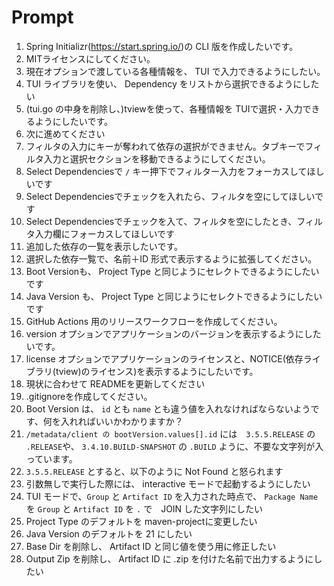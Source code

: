 # Prompt

1. Spring Initializr(https://start.spring.io/)の CLI 版を作成したいです。
2. MITライセンスにしてください。
3. 現在オプションで渡している各種情報を、 TUI で入力できるようにしたい。
4. TUI ライブラリを使い、 Dependency をリストから選択できるようにしたい
5. (tui.go の中身を削除し、)tviewを使って、各種情報を TUIで選択・入力できるようにしたいです。
6. 次に進めてください
7. フィルタの入力にキーが奪われて依存の選択ができません。タブキーでフィルタ入力と選択セクションを移動できるようにしてください。
8. Select Dependenciesで `/` キー押下でフィルター入力をフォーカスしてほしいです
9. Select Dependenciesでチェックを入れたら、フィルタを空にしてほしいです
10. Select Dependenciesでチェックを入て、フィルタを空にしたとき、フィルタ入力欄にフォーカスしてほしいです
11. 追加した依存の一覧を表示したいです。
12. 選択した依存一覧で、名前＋ID 形式で表示するように拡張してください。
13. Boot Versionも、 Project Type と同じようにセレクトできるようにしたいです
14. Java Version も、 Project Type と同じようにセレクトできるようにしたいです
15. GitHub Actions 用のリリースワークフローを作成してください。
16. version オプションでアプリケーションのバージョンを表示するようにしたいです。
17. license オプションでアプリケーションのライセンスと、NOTICE(依存ライブラリ(tview)のライセンス)を表示するようにしたいです。
18. 現状に合わせて READMEを更新してください
19. .gitignoreを作成してください。
20. Boot Version は、 `id` とも `name` とも違う値を入れなければならないようです、何を入れればいいかわかりますか？
21. `/metadata/client の bootVersion.values[].id` には　`3.5.5.RELEASE` の `.RELEASE`や、 `3.4.10.BUILD-SNAPSHOT` の `.BUILD` ように、不要な文字列が入っています。
22. `3.5.5.RELEASE` とすると、以下のように Not Found と怒られます
23. 引数無しで実行した際には、 interactive モードで起動するようにしたい
24. TUI モードで、`Group` と `Artifact ID` を入力された時点で、 `Package Name` を `Group` と `Artifact ID` を `.` で　JOIN した文字列にしたい
25. Project Type のデフォルトを maven-projectに変更したい
25. Java Version のデフォルトを 21 にしたい
26. Base Dir を削除し、 Artifact ID と同じ値を使う用に修正したい
27. Output Zip を削除し、 Artifact ID に .zip を付けた名前で出力するようにしたい
